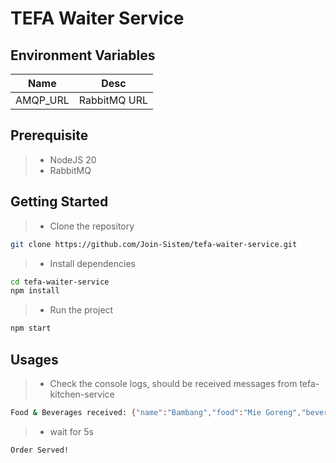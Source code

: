 # TEFA Waiter Service

## Environment Variables
Name     | Desc
---------|-------------
AMQP_URL | RabbitMQ URL

## Prerequisite
> * NodeJS 20
> * RabbitMQ

## Getting Started
> * Clone the repository
```bash
git clone https://github.com/Join-Sistem/tefa-waiter-service.git
```
> * Install dependencies
```bash
cd tefa-waiter-service
npm install
```
> * Run the project
```bash
npm start
```

## Usages

> * Check the console logs, should be received messages from tefa-kitchen-service

```bash
Food & Beverages received: {"name":"Bambang","food":"Mie Goreng","beverage":"Jeruk Es","table_number":"01"}
```
> * wait for 5s
```bash
Order Served!
```